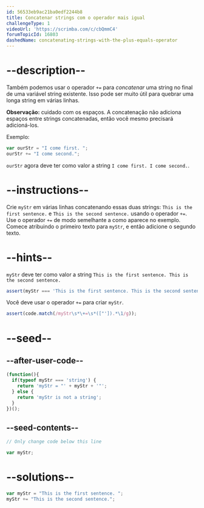 ```yaml
---
id: 56533eb9ac21ba0edf2244b8
title: Concatenar strings com o operador mais igual
challengeType: 1
videoUrl: 'https://scrimba.com/c/cbQmmC4'
forumTopicId: 16803
dashedName: concatenating-strings-with-the-plus-equals-operator
---
```


# --description--

Também podemos usar o operador `+=` para <dfn>concatenar</dfn> uma string no final de uma variável string existente. Isso pode ser muito útil para quebrar uma longa string em várias linhas.

**Observação:** cuidado com os espaços. A concatenação não adiciona espaços entre strings concatenadas, então você mesmo precisará adicioná-los.

Exemplo:

```js
var ourStr = "I come first. ";
ourStr += "I come second.";
```

`ourStr` agora deve ter como valor a string `I come first. I come second.`.

# --instructions--

Crie `myStr` em várias linhas concatenando essas duas strings: `This is the first sentence.` e `This is the second sentence.` usando o operador `+=`. Use o operador `+=` de modo semelhante a como aparece no exemplo. Comece atribuindo o primeiro texto para `myStr`, e então adicione o segundo texto.

# --hints--

`myStr` deve ter como valor a string `This is the first sentence. This is the second sentence.`

```js
assert(myStr === 'This is the first sentence. This is the second sentence.');
```

Você deve usar o operador `+=` para criar `myStr`.

```js
assert(code.match(/myStr\s*\+=\s*(["']).*\1/g));
```

# --seed--

## --after-user-code--

```js
(function(){
  if(typeof myStr === 'string') {
    return 'myStr = "' + myStr + '"';
  } else {
    return 'myStr is not a string';
  }
})();
```

## --seed-contents--

```js
// Only change code below this line

var myStr;
```

# --solutions--

```js
var myStr = "This is the first sentence. ";
myStr += "This is the second sentence.";
```
